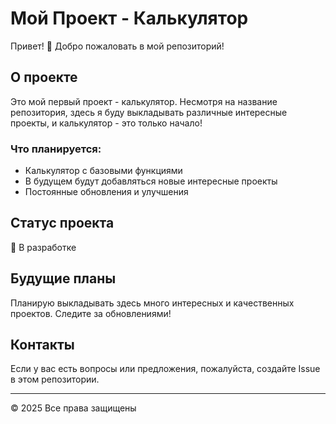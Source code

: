 # Мой Проект - Калькулятор

Привет! 👋 Добро пожаловать в мой репозиторий!

## О проекте

Это мой первый проект - калькулятор. Несмотря на название репозитория, здесь я буду выкладывать различные интересные проекты, и калькулятор - это только начало! 

### Что планируется:
- Калькулятор с базовыми функциями
- В будущем будут добавляться новые интересные проекты
- Постоянные обновления и улучшения

## Статус проекта
🚧 В разработке

## Будущие планы
Планирую выкладывать здесь много интересных и качественных проектов. Следите за обновлениями!

## Контакты
Если у вас есть вопросы или предложения, пожалуйста, создайте Issue в этом репозитории.

---
© 2025 Все права защищены